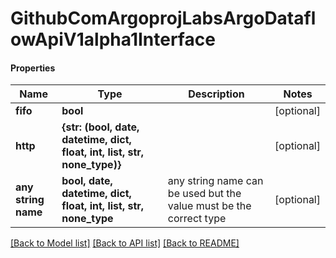 # GithubComArgoprojLabsArgoDataflowApiV1alpha1Interface

#### Properties
Name | Type | Description | Notes
------------ | ------------- | ------------- | -------------
**fifo** | **bool** |  | [optional] 
**http** | **{str: (bool, date, datetime, dict, float, int, list, str, none_type)}** |  | [optional] 
**any string name** | **bool, date, datetime, dict, float, int, list, str, none_type** | any string name can be used but the value must be the correct type | [optional]

[[Back to Model list]](../README.md#documentation-for-models) [[Back to API list]](../README.md#documentation-for-api-endpoints) [[Back to README]](../README.md)

